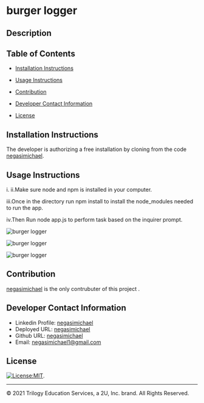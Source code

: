# burger logger

## Description


   ## Table of Contents
   * [Installation Instructions](#installation-instructions)
   
   * [Usage Instructions](#usage-instructions)
   
   * [Contribution](#contribution)
   
   * [Developer Contact Information](#Developer-Contact-Information)
     
  * [License](#license)


  ## Installation Instructions
The developer is authorizing a free installation by cloning from the code [negasimichael](https://github.com/negasimichael/burger-logger).
   
   ## Usage Instructions
  i. 
  ii.Make sure node and npm is installed in your computer.

iii.Once in the directory run npm install to install the node_modules needed to run the app.

iv.Then Run node app.js to perform task based on the inquirer prompt.

![burger logger](Assets/Images/E1.png)

![burger logger](Assets/Images/E2.png)

![burger logger](Assets/Images/E3.png)


## Contribution
  [negasimichael](https://github.com/negasimichael/burger-logger/) is the only contrubuter of this project .

   ## Developer Contact Information
  * Linkedin Profile: [negasimichael](https://www.linkedin.com/feed/)
  * Deployed URL: [negasimichael](N/A)
  * Github URL: [negasimichael](https://github.com/negasimichael/burger-logger)
  * Email: negasimichael1@gmail.com
  
## License
   [![License:MIT](https://img.shields.io/badge/License-MIT-yellow.svg)](https://opensource.org/licenses/MIT).
 
 ------------------------------------------------------------------------------
© 2021 Trilogy Education Services, a 2U, Inc. brand. All Rights Reserved.
